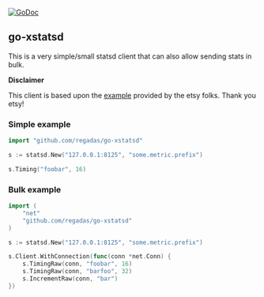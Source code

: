 [![GoDoc](https://godoc.org/github.com/golang/gddo?status.svg)](https://godoc.org/github.com/regadas/go-xstatsd)
## go-xstatsd ##

This is a very simple/small statsd client that can also allow sending stats in bulk.

**Disclaimer**

This client is based upon the [example](https://github.com/etsy/statsd/tree/master/examples/go) provided by the etsy folks. Thank you etsy!


### Simple example ###
```go
import "github.com/regadas/go-xstatsd"

s := statsd.New("127.0.0.1:8125", "some.metric.prefix")

s.Timing("foobar", 16)
```

### Bulk example ###
```go
import (
    "net"
    "github.com/regadas/go-xstatsd"
)

s := statsd.New("127.0.0.1:8125", "some.metric.prefix")

s.Client.WithConnection(func(conn *net.Conn) {
	s.TimingRaw(conn, "foobar", 16)
	s.TimingRaw(conn, "barfoo", 32)
	s.IncrementRaw(conn, "bar")
})
```

